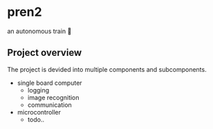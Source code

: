 # pren2
an autonomous train :bullettrain_side:

## Project overview

The project is devided into multiple components and subcomponents.

- single board computer
    - logging
    - image recognition
    - communication
- microcontroller
    - todo..
